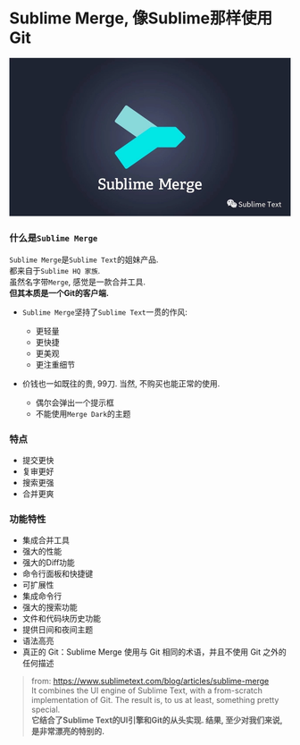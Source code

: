 # Sublime Merge, 像Sublime那样使用Git


![](./01.png)

### 什么是`Sublime Merge`

`Sublime Merge`是`Sublime Text`的姐妹产品.    
都来自于`Sublime HQ 家族`.    
虽然名字带`Merge`, 感觉是一款合并工具.    
**但其本质是一个Git的客户端.** 

- `Sublime Merge`坚持了`Sublime Text`一贯的作风:    
    - 更轻量    
    - 更快捷    
    - 更美观    
    - 更注重细节

- 价钱也一如既往的贵, 99刀.    当然, 不购买也能正常的使用.     
    - 偶尔会弹出一个提示框    
    - 不能使用`Merge Dark`的主题    


### 特点
- 提交更快    
- 复审更好    
- 搜索更强    
- 合并更爽    


### 功能特性
- 集成合并工具    
- 强大的性能    
- 强大的Diff功能    
- 命令行面板和快捷键    
- 可扩展性    
- 集成命令行    
- 强大的搜索功能    
- 文件和代码块历史功能    
- 提供日间和夜间主题    
- 语法高亮    
- 真正的 Git：Sublime Merge 使用与 Git 相同的术语，并且不使用 Git 之外的任何描述    

> from: https://www.sublimetext.com/blog/articles/sublime-merge    
> It combines the UI engine of Sublime Text, with a from-scratch implementation of Git. The result is, to us at least, something pretty special.    
> **它结合了Sublime Text的UI引擎和Git的从头实现. 结果, 至少对我们来说, 是非常漂亮的特别的.**    

